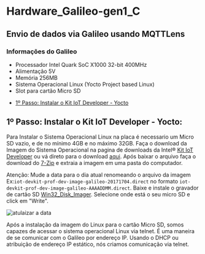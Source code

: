 # Hardware_Galileo-gen1_C
## Envio de dados via Galileo usando MQTTLens
### Informações do Galileo
- Processador Intel Quark SoC X1000 32-bit 400MHz
- Alimentação 5V
- Memória 256MB
- Sistema Operacional Linux (Yocto Project based Linux)
- Slot para cartão Micro SD

* [1º Passo: Instalar o Kit IoT Developer - Yocto](#passo1)

<a name="passo1"></a>
## 1º Passo: Instalar o Kit IoT Developer - Yocto:

Para Instalar o Sistema Operacional Linux na placa é necessario um Micro SD vazio, e de no mínimo  4GB e no máximo 32GB. Faça o download da Imagem do Sistema Operacional na pagina de downloads da Intel® [Kit IoT Developer](https://software.intel.com/en-us/iot/hardware/galileo/downloads) ou vá direto para o download [aqui](https://software.intel.com/galileo-image/latest). Após baixar o arquivo faça o download do [7-Zip](http://www.7-zip.org/) e extraia a imagem em uma pasta do computador.

Atenção: Mude a data para o dia atual renomeando o arquivo da imagem Ex:``iot-devkit-prof-dev-image-galileo-20171704.direct`` no formato ``iot-devkit-prof-dev-image-galileo-AAAADDMM.direct``. Baixe e instale o gravador de cartão SD [Win32_Disk_Imager](http://sourceforge.net/projects/win32diskimager). Selecione onde está o seu micro SD e click em "Write".

![atulaizar a data](https://cloud.githubusercontent.com/assets/17688443/25824618/718cdf44-3416-11e7-9963-569d5faf189c.png)

Após a instalação da imagem do Linux para o cartão Micro SD, somos capazes de acessar o sistema operacional Linux via telnet. É uma maneira de se comunicar com o Galileo por endereço IP. Usando o DHCP ou atribuição de endereço IP estático, nós criamos comunicação via telnet.